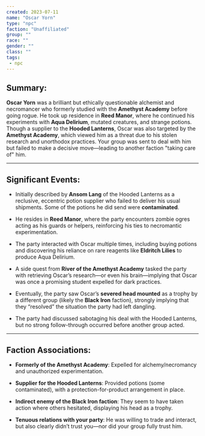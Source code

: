 ```yaml
---
created: 2023-07-11
name: "Oscar Yorn"
type: "npc"
faction: "Unaffiliated"
group: ""
race: ""
gender: ""
class: ""
tags:
 - npc
---
```

## Summary:

**Oscar Yorn** was a brilliant but ethically questionable alchemist and necromancer who formerly studied with the **Amethyst Academy** before going rogue. He took up residence in **Reed Manor**, where he continued his experiments with **Aqua Delirium**, mutated creatures, and strange potions. Though a supplier to the **Hooded Lanterns**, Oscar was also targeted by the **Amethyst Academy**, which viewed him as a threat due to his stolen research and unorthodox practices. Your group was sent to deal with him but failed to make a decisive move—leading to another faction "taking care of" him.

---

## Significant Events:

- Initially described by **Ansom Lang** of the Hooded Lanterns as a reclusive, eccentric potion supplier who failed to deliver his usual shipments. Some of the potions he did send were **contaminated**​.
    
- He resides in **Reed Manor**, where the party encounters zombie ogres acting as his guards or helpers, reinforcing his ties to necromantic experimentation​.
    
- The party interacted with Oscar multiple times, including buying potions and discovering his reliance on rare reagents like **Eldritch Lilies** to produce Aqua Delirium​.
    
- A side quest from **River of the Amethyst Academy** tasked the party with retrieving Oscar’s research—or even his brain—implying that Oscar was once a promising student expelled for dark practices​.
    
- Eventually, the party saw Oscar’s **severed head mounted** as a trophy by a different group (likely the **Black Iron** faction), strongly implying that they “resolved” the situation the party had left dangling​.
    
- The party had discussed sabotaging his deal with the Hooded Lanterns, but no strong follow-through occurred before another group acted.
    

---

## Faction Associations:

- **Formerly of the Amethyst Academy**: Expelled for alchemy/necromancy and unauthorized experimentation.
    
- **Supplier for the Hooded Lanterns**: Provided potions (some contaminated), with a protection-for-product arrangement in place​.
    
- **Indirect enemy of the Black Iron faction**: They seem to have taken action where others hesitated, displaying his head as a trophy.
    
- **Tenuous relations with your party**: He was willing to trade and interact, but also clearly didn’t trust you—nor did your group fully trust him.
